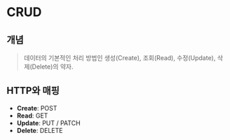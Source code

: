 # CRUD

## 개념
> 데이터의 기본적인 처리 방법인 생성(Create), 조회(Read), 수정(Update), 삭제(Delete)의 약자.

## HTTP와 매핑
- **Create**: POST
- **Read**: GET
- **Update**: PUT / PATCH
- **Delete**: DELETE